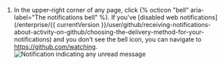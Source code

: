 1. In the upper-right corner of any page, click {% octicon "bell" aria-label="The notifications bell" %}. If you've [disabled web notifications](/enterprise/{{ currentVersion }}/user/github/receiving-notifications-about-activity-on-github/choosing-the-delivery-method-for-your-notifications) and you don't see the bell icon, you can navigate to <https://github.com/watching>.
   ![Notification indicating any unread message](/assets/images/help/notifications/notifications_general_existence_indicator.png)
